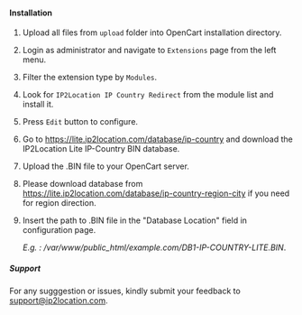 #### Installation

1. Upload all files from `upload` folder into OpenCart installation directory.

2. Login as administrator and navigate to `Extensions` page from the left menu.

3. Filter the extension type by `Modules`.

4. Look for `IP2Location IP Country Redirect` from the module list and install it.

5. Press `Edit` button to configure.

6. Go to https://lite.ip2location.com/database/ip-country and download the IP2Location Lite IP-Country BIN database.

7. Upload the .BIN file to your OpenCart server.

8. Please download database from https://lite.ip2location.com/database/ip-country-region-city if you need for region direction.

9. Insert the path to .BIN file in the "Database Location" field in configuration page.

   *E.g. : /var/www/public_html/example.com/DB1-IP-COUNTRY-LITE.BIN*.

##### Support

For any sugggestion or issues, kindly submit your feedback to support@ip2location.com.